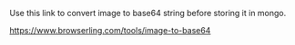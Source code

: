 Use this link to convert image to base64 string before storing it in mongo.

https://www.browserling.com/tools/image-to-base64